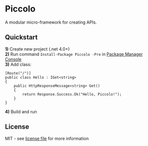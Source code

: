 # Piccolo
A modular micro-framework for creating APIs.

## Quickstart
**1)** Create new project (.net 4.0+)<br />
**2)** Run command `Install-Package Piccolo -Pre` in [Package Manager Console](http://docs.nuget.org/docs/start-here/using-the-package-manager-console)<br />
**3)** Add class:<br />

    [Route("/")]
    public class Hello : IGet<string>
    {
    	public HttpResponseMessage<string> Get()
    	{
    		return Response.Success.Ok("Hello, Piccolo!");
    	}
    }

**4)** Build and run

## License
MIT - see [license file](https://github.com/opentable/Piccolo/blob/master/LICENSE) for more information
